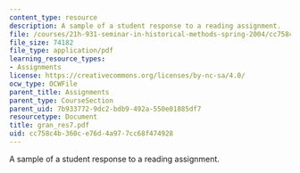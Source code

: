 ```yaml
---
content_type: resource
description: A sample of a student response to a reading assignment.
file: /courses/21h-931-seminar-in-historical-methods-spring-2004/cc758c4b360ce76d4a977cc68f474928_gran_res7.pdf
file_size: 74182
file_type: application/pdf
learning_resource_types:
- Assignments
license: https://creativecommons.org/licenses/by-nc-sa/4.0/
ocw_type: OCWFile
parent_title: Assignments
parent_type: CourseSection
parent_uid: 7b933772-9dc2-bdb9-492a-550e01885df7
resourcetype: Document
title: gran_res7.pdf
uid: cc758c4b-360c-e76d-4a97-7cc68f474928
---
```

A sample of a student response to a reading assignment.